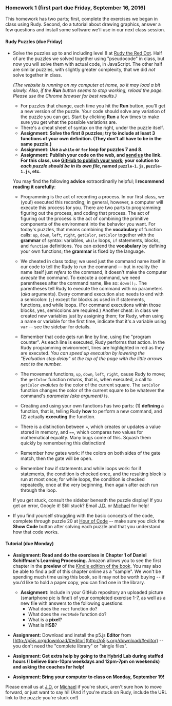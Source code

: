 ### Homework 1 (first part due Friday, September 16, 2016)

This homework has two parts; first, complete the exercises we began in class using Rudy. Second, do a tutorial about drawing graphics, answer a few questions and install some software we'll use in our next class session.

#### Rudy Puzzles (due Friday)

- Solve the puzzles up to and including level 8 at [Rudy the Red Dot](http://rudy.zamfi.net). Half of are the puzzles we solved together using "pseudocode" in class, but now you will solve them with actual code, in JavaScript. The other half are similar puzzles, with slightly greater complexity, that we did *not* solve together in class.
  
  *(The website is running on my computer at home, so it may load a bit slowly. Also, if the <strong>Run</strong> button seems to stop working, reload the page. Please use the Chrome browser for best results.)*
  
  - For puzzles that change, each time you hit the **Run** button, you'll get a new version of the puzzle. Your code should solve any variation of the puzzle you can get. Start by clicking **Run** a few times to make sure you get what the possible variations are.
  - There's a cheat sheet of syntax on the right, under the puzzle itself.
  - **Assignment: Solve the first 8 puzzles; try to include at least 3 functions of your own definition. (They don't all have to be in the same puzzle.)**
  - **Assignment: Use a `while` or `for` loop for puzzles 7 and 8.**
  - **Assignment: Publish your code on the web, and [send us](mailto:jzamfirescupereira@cca.edu,mshiloh@cca.edu) the link. For this class, use [GitHub to publish your work](../github-guide.md); your solution to *each puzzle should be in its own file*, named `puzzle-1.js`, `puzzle-1.js`, etc.**
  
  You may find the following **advice** extraordinarily helpful; **I recommend reading it carefully**:
  
  - Programming is the act of recording a process. In our first class, we (you!) executed this recording; in general, however, a computer will execute this process for you. There are two parts to programming: figuring out the process, and coding that process. The act of figuring out the process is the act of combining the primitive components of the environment into the behavior you want. For today's puzzles, that means combining the **vocabulary** of function calls: `up`, `down`, `left`, `right`, `getColor`, `setColor` together with the **grammar** of syntax: variables, `while` loops, `if` statements, blocks, and `function` definitions. You can extend the **vocabulary** by defining your own functions; the **grammar** is fixed by the language.

  - We cheated in class today; we used just the command name itself in our code to tell the Rudy to run the command — but in reality the name itself just *refers* to the command, it doesn't make the computer *execute* the command. To execute a command, we need parentheses after the command name, like so: `down();`. The parentheses tell Rudy to execute the command with no parameters (*aka* arguments). Every command execution also needs to end with a semicolon: (`;`) except for blocks as used in if statements, functions, and while loops. (For command executions within those blocks, yes, semicolons are required.) Another cheat: in class we created new variables just by assigning them; for Rudy, when using a name or variable for the first time, indicate that it's a variable using `var` -- see the sidebar for details.

  - Remember that code gets run line by line, using the "program counter". As each line is executed, Rudy performs that action. In the Rudy programming environment, lines are highlighted in red as they are executed. *You can speed up execution by lowering the "Evaluation step delay" at the top of the page with the little arrows next to the number.*

  - The movement functions, `up`, `down`, `left`, `right`, cause Rudy to move; the `getColor` function *returns*, that is, when executed, a call to `getColor` *evalutes to* the color of the current square. The `setColor` function changes the color of the current square to be whatever the command's *parameter (aka argument)* is.

  - Creating and using your own functions has two parts: (1) **defining** a function, that is, telling Rudy **how** to perform a new command, and (2) actually **executing** the function.

  - There is a distinction between `=`, which creates or updates a value stored in memory, and `==`, which compares two values for mathematical equality. Many bugs come of this. Squash them quickly by remembering this distinction!

  - Remember how gates work: if the colors on both sides of the gate match, then the gate will be open.

  - Remember how if statements and while loops work: for if statements, the condition is checked once, and the resulting block is run at most once; for while loops, the condition is checked repeatedly, once at the very beginning, then again after each run through the loop.
  
  If you get stuck, consult the sidebar beneath the puzzle display! If you get an error, Google it! Still stuck? Email [J.D.](mailto:jzamfirescupereira@cca.edu) or [Michael](mailto:mshiloh@cca.edu) for help!

- If you find yourself struggling with the basic concepts of the code, complete through puzzle 20 at [Hour of Code](http://learn.code.org/hoc/1) -- make sure you click the **Show Code** button after solving each puzzle and that you understand how that code works.

#### Tutorial (due Monday)

- **Assignment: Read and do the exercises in Chapter 1 of Daniel Schiffman's Learning Processing.** Amazon allows you to see the first chapter in the **preview** of the [Kindle edition of the book](https://www.amazon.com/Learning-Processing-Beginners-Programming-Interaction-ebook/dp/B003FL6X4I/ref=mt_kindle). You may also be able to find a pdf of this chapter online as a "sample". We won't be spending much time using this book, so it may not be worth buying -- if you'd like to hold a paper copy, you can find one in the library.

  - **Assignment**: Include in your GitHub repository an uploaded picture (smartphone pic is fine!) of your completed exercise 1-7, as well as a new file with answers to the following questions:
    - What does the `rect` function do?
    - What does the `rectMode` function do?
    - What is a **pixel**?
    - What is **HSB**?

- **Assignment:** Download and install the p5.js **Editor** from [http://p5js.org/download/#editor](http://p5js.org/download/#editor) -- you don't need the "complete library" or "single files".

- **Assignment: Get extra help by going to the Hybrid Lab during staffed hours (I believe 9am-10pm weekdays and 12pm-7pm on weekends) and asking the coaches for help!**

- **Assignment: Bring your computer to class on Monday, September 19!**

Please email us at [J.D.](mailto:jzamfirescupereira@cca.edu) or [Michael](mailto:mshiloh@cca.edu) if you're stuck, aren't sure how to move forward, or just want to say hi! (And if you're stuck on Rudy, include the URL link to the puzzle you're stuck on!)
